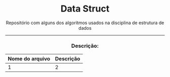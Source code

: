 <div align="center">
  <h1>Data Struct</h1>
  <p>Repositório com alguns dos algoritmos usados na disciplina de estrutura de dados</p>
  <hr>
  <h3>Descrição:</h3>
  
  
  Nome do arquivo | Descrição
  ---|---
  1 | 2
    
</div>
